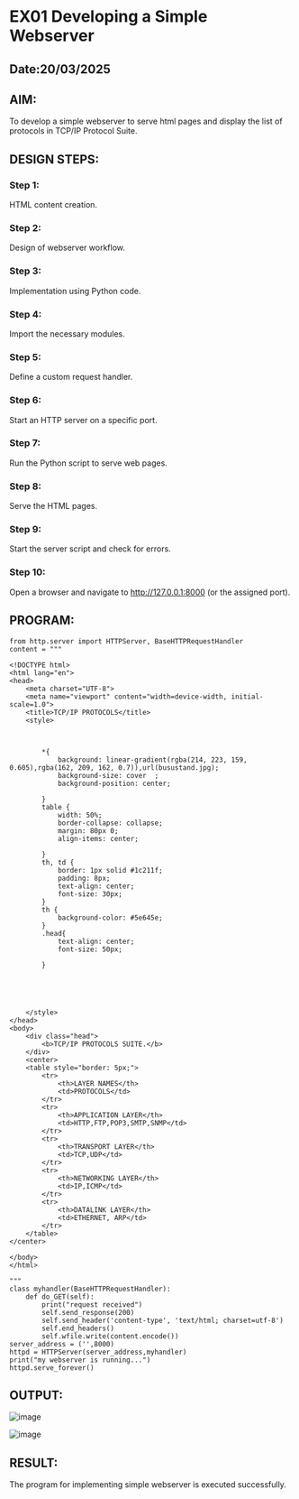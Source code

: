 # EX01 Developing a Simple Webserver
## Date:20/03/2025

## AIM:
To develop a simple webserver to serve html pages and display the list of protocols in TCP/IP Protocol Suite.

## DESIGN STEPS:
### Step 1: 
HTML content creation.

### Step 2:
Design of webserver workflow.

### Step 3:
Implementation using Python code.

### Step 4:
Import the necessary modules.

### Step 5:
Define a custom request handler.

### Step 6:
Start an HTTP server on a specific port.

### Step 7:
Run the Python script to serve web pages.

### Step 8:
Serve the HTML pages.

### Step 9:
Start the server script and check for errors.

### Step 10:
Open a browser and navigate to http://127.0.0.1:8000 (or the assigned port).

## PROGRAM:
```
from http.server import HTTPServer, BaseHTTPRequestHandler
content = """

<!DOCTYPE html>
<html lang="en">
<head>
    <meta charset="UTF-8">
    <meta name="viewport" content="width=device-width, initial-scale=1.0">
    <title>TCP/IP PROTOCOLS</title>
    <style>
        
        
        
        *{
            background: linear-gradient(rgba(214, 223, 159, 0.605),rgba(162, 209, 162, 0.7)),url(busustand.jpg);
            background-size: cover  ;
            background-position: center;
            
        }
        table {
            width: 50%;
            border-collapse: collapse;
            margin: 80px 0;
            align-items: center;
           
        }
        th, td {
            border: 1px solid #1c211f;
            padding: 8px;
            text-align: center;
            font-size: 30px;
        }
        th {
            background-color: #5e645e;
        }
        .head{
            text-align: center;
            font-size: 50px;
            
        }

           
            
        
        
    </style>
</head> 
<body>
    <div class="head">
        <b>TCP/IP PROTOCOLS SUITE.</b>
    </div>
    <center>
    <table style="border: 5px;">
        <tr>
            <th>LAYER NAMES</th>
            <td>PROTOCOLS</td>
        </tr>
        <tr>
            <th>APPLICATION LAYER</th>
            <td>HTTP,FTP,POP3,SMTP,SNMP</td>
        </tr>
        <tr>
            <th>TRANSPORT LAYER</th>
            <td>TCP,UDP</td>
        </tr>
        <tr>
            <th>NETWORKING LAYER</th>
            <td>IP,ICMP</td>
        </tr>
        <tr>
            <th>DATALINK LAYER</th>
            <td>ETHERNET, ARP</td>
        </tr>                        
    </table>
</center>

</body>
</html>

"""
class myhandler(BaseHTTPRequestHandler):
    def do_GET(self):
        print("request received")
        self.send_response(200)
        self.send_header('content-type', 'text/html; charset=utf-8')
        self.end_headers()
        self.wfile.write(content.encode())
server_address = ('',8000)
httpd = HTTPServer(server_address,myhandler)
print("my webserver is running...")
httpd.serve_forever()
```


## OUTPUT:
![image](https://github.com/user-attachments/assets/0e509644-c847-42e1-ad14-0903c6fe85a0)

![image](https://github.com/user-attachments/assets/2ea54104-4689-4499-8cb6-cc23ec1a7e77)


## RESULT:
The program for implementing simple webserver is executed successfully.
